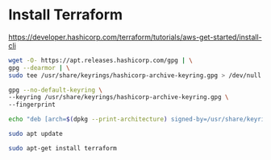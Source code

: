 # Install Terraform

https://developer.hashicorp.com/terraform/tutorials/aws-get-started/install-cli

```sh
wget -O- https://apt.releases.hashicorp.com/gpg | \
gpg --dearmor | \
sudo tee /usr/share/keyrings/hashicorp-archive-keyring.gpg > /dev/null
```

```sh
gpg --no-default-keyring \
--keyring /usr/share/keyrings/hashicorp-archive-keyring.gpg \
--fingerprint
```

```sh
echo "deb [arch=$(dpkg --print-architecture) signed-by=/usr/share/keyrings/hashicorp-archive-keyring.gpg] https://apt.releases.hashicorp.com $(grep -oP '(?<=UBUNTU_CODENAME=).*' /etc/os-release || lsb_release -cs) main" | sudo tee /etc/apt/sources.list.d/hashicorp.list
```

```sh
sudo apt update
```

```sh
sudo apt-get install terraform
```